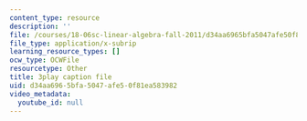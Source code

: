 ```yaml
---
content_type: resource
description: ''
file: /courses/18-06sc-linear-algebra-fall-2011/d34aa6965bfa5047afe50f81ea583982_HEQuN0QELSQ.vtt
file_type: application/x-subrip
learning_resource_types: []
ocw_type: OCWFile
resourcetype: Other
title: 3play caption file
uid: d34aa696-5bfa-5047-afe5-0f81ea583982
video_metadata:
  youtube_id: null
---
```

